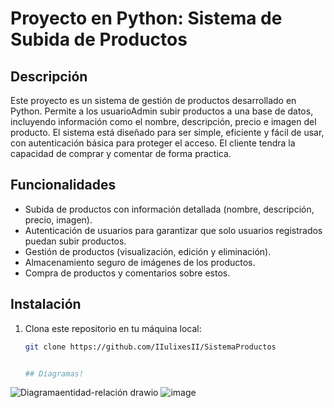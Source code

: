 # Proyecto en Python: Sistema de Subida de Productos

## Descripción

Este proyecto es un sistema de gestión de productos desarrollado en Python. Permite a los usuarioAdmin subir productos a una base de datos, incluyendo información como el nombre, descripción, precio e imagen del producto. El sistema está diseñado para ser simple, eficiente y fácil de usar, con autenticación básica para proteger el acceso.
El cliente tendra la capacidad de comprar y comentar de forma practica.

## Funcionalidades

- Subida de productos con información detallada (nombre, descripción, precio, imagen).
- Autenticación de usuarios para garantizar que solo usuarios registrados puedan subir productos.
- Gestión de productos (visualización, edición y eliminación).
- Almacenamiento seguro de imágenes de los productos.
- Compra de productos y comentarios sobre estos.

## Instalación

1. Clona este repositorio en tu máquina local:

   ```bash
   git clone https://github.com/IIulixesII/SistemaProductos


   ## Diagramas! 
![Diagramaentidad-relación drawio](https://github.com/user-attachments/assets/0699128f-0190-45cc-b8aa-f92f5ae6eb66)
![image](https://github.com/user-attachments/assets/3090ef37-6086-45b2-b180-458d81ea209a)
